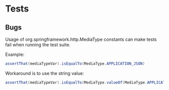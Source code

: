 # Tests

## Bugs
Usage of org.springframework.http.MediaType constants can make tests fail when running the test suite.

Example:
```java
assertThat(mediaTypeVar).isEqualTo(MediaType.APPLICATION_JSON)
```

Workaround is to use the string value:
```java
assertThat(mediaTypeVar).isEqualTo(MediaType.valueOf(MediaType.APPLICATION_JSON_VALUE)```
